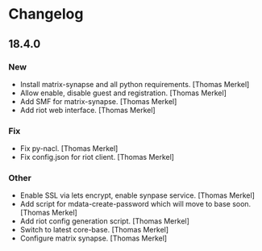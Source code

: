 # Changelog

## 18.4.0

### New

* Install matrix-synapse and all python requirements. [Thomas Merkel]
* Allow enable, disable guest and registration. [Thomas Merkel]
* Add SMF for matrix-synapse. [Thomas Merkel]
* Add riot web interface. [Thomas Merkel]

### Fix

* Fix py-nacl. [Thomas Merkel]
* Fix config.json for riot client. [Thomas Merkel]

### Other

* Enable SSL via lets encrypt, enable synpase service. [Thomas Merkel]
* Add script for mdata-create-password which will move to base soon. [Thomas Merkel]
* Add riot config generation script. [Thomas Merkel]
* Switch to latest core-base. [Thomas Merkel]
* Configure matrix synapse. [Thomas Merkel]
